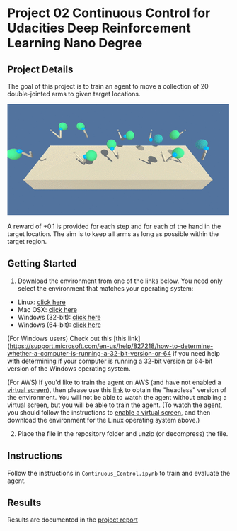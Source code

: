 # Project 02 Continuous Control for Udacities Deep Reinforcement Learning Nano Degree

## Project Details
The goal of this project is to train an agent to move a collection of 20 double-jointed arms to given target locations.

![Reacher Environment Example](reacher.gif)

A reward of +0.1 is provided for each step and for each of the hand in the target location. The aim is to keep all arms as long as possible within the target region. 

## Getting Started
1. Download the environment from one of the links below.  You need only select the environment that matches your operating system:
  - Linux: [click here](https://s3-us-west-1.amazonaws.com/udacity-drlnd/P2/Reacher/Reacher_Linux.zip)
  - Mac OSX: [click here](https://s3-us-west-1.amazonaws.com/udacity-drlnd/P2/Reacher/Reacher.app.zip)
  - Windows (32-bit): [click here](https://s3-us-west-1.amazonaws.com/udacity-drlnd/P2/Reacher/Reacher_Windows_x86.zip)
  - Windows (64-bit): [click here](https://s3-us-west-1.amazonaws.com/udacity-drlnd/P2/Reacher/Reacher_Windows_x86_64.zip)

(For Windows users) Check out this [this link](https://support.microsoft.com/en-us/help/827218/how-to-determine-whether-a-computer-is-running-a-32-bit-version-or-64 if you need help with determining if your computer is running a 32-bit version or 64-bit version of the Windows operating system.

(For AWS) If you'd like to train the agent on AWS (and have not enabled a [virtual screen](https://github.com/Unity-Technologies/ml-agents/blob/master/docs/Training-on-Amazon-Web-Service.md)), then please use this [link](https://s3-us-west-1.amazonaws.com/udacity-drlnd/P2/Reacher/Reacher_Linux_NoVis.zip) to obtain the "headless" version of the environment. You will not be able to watch the agent without enabling a virtual screen, but you will be able to train the agent. (To watch the agent, you should follow the instructions to [enable a virtual screen](https://github.com/Unity-Technologies/ml-agents/blob/master/docs/Training-on-Amazon-Web-Service.md), and then download the environment for the Linux operating system above.)

2. Place the file in the repository folder and unzip (or decompress) the file.


## Instructions

Follow the instructions in `Continuous_Control.ipynb` to train and evaluate the agent.


## Results

Results are documented in the [project report](Report.md)



